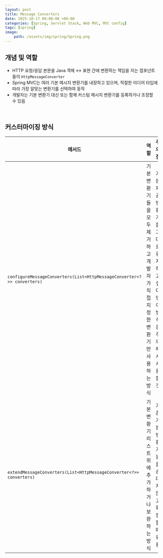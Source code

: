 ```yaml
---
layout: post
title: Message Converters
date: 2025-10-17 09:00:00 +09:00
categories: [Spring, Servlet Stack, Web MVC, MVC config]
tags: [spring]
image:
    path: /assets/img/spring/Spring.png
---
```


## 개념 및 역할

- HTTP 요청/응답 본문을 Java 객체 ↔️ 표현 간에 변환하는 책임을 지는 컴포넌트들이 `HttpMessageConverter`
- Spring MVC는 여러 기본 메시지 변환기를 내장하고 있으며, 적절한 미디어 타입에 따라 가장 알맞는 변환기를 선택하여 동작
- 개발자는 기본 변환기 대신 또는 함께 커스텀 메시지 변환기를 등록하거나 조정할 수 있음

<br>

## 커스터마이징 방식

| 메서드 | 역할 | 주의점 |
|-|-|-|
| `configureMessageConverters(List<HttpMessageConverter<?>> converters)` | 기본 변환기들을 모두 제거하고 개발자가 직접 지정한 변환기만 사용하는 방식 | 기본 제공 변환기를 그대로 유지하고 싶다면 이 방식은 주의해서 사용할 것 |
| `extendMessageConverters(List<HttpMessageConverter<?>> converters)` | 기본 변환기 리스트 위에 추가하거나 보완하는 방식 | 기존 기본 변환 기능을 손대지 않고 확장할 때 유용 |